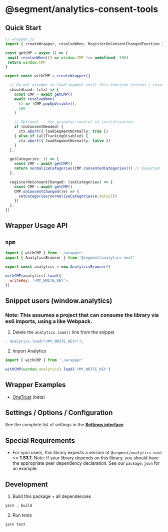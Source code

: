 # @segment/analytics-consent-tools

## Quick Start

```ts
// wrapper.js
import { createWrapper, resolveWhen, RegisterOnConsentChangedFunction } from '@segment/analytics-consent-tools'

const getCMP = async () => {
 await resolveWhen(() => window.CMP !== undefined, 500)
 return window.CMP
}

export const withCMP = createWrapper({

  // Do not attempt to load segment until this function returns / resolves
  shouldLoad: (ctx) => {
    const CMP = await getCMP()
    await resolveWhen(
      () => !CMP.popUpVisible(),
      500
    )

    // Optional -- for granular control of initialization
    if (noConsentNeeded) {
      ctx.abort({ loadSegmentNormally: true })
    } else if (allTrackingDisabled) {
      ctx.abort({ loadSegmentNormally: false })
    }
  },

  getCategories: () => {
    const CMP = await getCMP()
    return normalizeCategories(CMP.consentedCategories()) // Expected format: { foo: true, bar: false }
  },

  registerOnConsentChanged: (setCategories) => {
    const CMP = await getCMP()
    CMP.onConsentChanged((e) => {
      setCategories(normalizeCategories(e.detail))
    })
  },
})
```

## Wrapper Usage API

## `npm`

```js
import { withCMP } from './wrapper'
import { AnalyticsBrowser } from '@segment/analytics-next'

export const analytics = new AnalyticsBrowser()

withCMP(analytics).load({
  writeKey: '<MY_WRITE_KEY'>
})

```

## Snippet users (window.analytics)
### Note: This assumes a project that can consume the library via es6 imports, using a like Webpack.

1. Delete the `analytics.load()` line from the snippet

```diff
- analytics.load("<MY_WRITE_KEY>");
```

2. Import Analytics

```js
import { withCMP } from './wrapper'

withCMP(window.analytics).load('<MY_WRITE_KEY')
```

## Wrapper Examples

- [OneTrust](../consent-wrapper-onetrust) (beta)

## Settings / Options / Configuration

See the complete list of settings in the **[Settings interface](src/types/settings.ts)**

## Special Requirements

- For npm users, this library expects a version of `@segment/analytics-next` >= **1.53.1**. Note: If your library depends on this library, you should have the appropriate peer dependency declaration. See our `package.json` for an example.

## Development

1. Build this package + all dependencies

```sh
yarn . build
```

2. Run tests

```
yarn test
```
